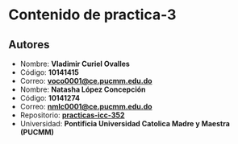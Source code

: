 # Contenido de practica-3

## Autores
* Nombre: **Vladimir Curiel Ovalles**
* Código: **10141415**
* Correo: **voco0001@ce.pucmm.edu.do**
* Nombre: **Natasha López Concepción**
* Código: **10141274**
* Correo: **nmlc0001@ce.pucmm.edu.do**
* Repositorio: **[practicas-icc-352](https://github.com/NightmareVCO/practicas-icc-352/tree/main/practica-3)**
* Universidad: **Pontificia Universidad Catolica Madre y Maestra (PUCMM)**
